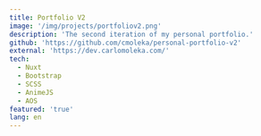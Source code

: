 ```yaml
---
title: Portfolio V2
image: '/img/projects/portfoliov2.png'
description: 'The second iteration of my personal portfolio.'
github: 'https://github.com/cmoleka/personal-portfolio-v2'
external: 'https://dev.carlomoleka.com/'
tech:
  - Nuxt
  - Bootstrap
  - SCSS
  - AnimeJS
  - AOS
featured: 'true'
lang: en
---
```

